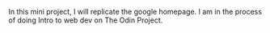 In this mini project, I will replicate the google homepage. I am in the process of doing Intro to web dev on The Odin Project.
